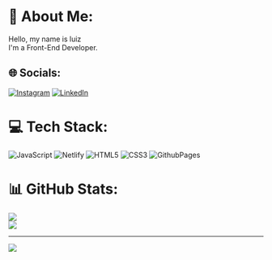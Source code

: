 # 💫 About Me:
Hello, my name is luiz<br>I'm a Front-End Developer.


## 🌐 Socials:
[![Instagram](https://img.shields.io/badge/Instagram-%23E4405F.svg?logo=Instagram&logoColor=white)](https://instagram.com/https://www.instagram.com/luizc.f.c/) [![LinkedIn](https://img.shields.io/badge/LinkedIn-%230077B5.svg?logo=linkedin&logoColor=white)](https://linkedin.com/in/https://www.linkedin.com/in/luiz-carlos-figueiredo-368922303/) 

# 💻 Tech Stack:
![JavaScript](https://img.shields.io/badge/javascript-%23323330.svg?style=for-the-badge&logo=javascript&logoColor=%23F7DF1E) ![Netlify](https://img.shields.io/badge/netlify-%23000000.svg?style=for-the-badge&logo=netlify&logoColor=#00C7B7) ![HTML5](https://img.shields.io/badge/html5-%23E34F26.svg?style=for-the-badge&logo=html5&logoColor=white) ![CSS3](https://img.shields.io/badge/css3-%231572B6.svg?style=for-the-badge&logo=css3&logoColor=white) ![GithubPages](https://img.shields.io/badge/github%20pages-121013?style=for-the-badge&logo=github&logoColor=white)
# 📊 GitHub Stats:
![](https://github-readme-stats.vercel.app/api?username=LuizCFigueiredo&theme=midnight-purple&hide_border=false&include_all_commits=false&count_private=false)<br/>
![](https://github-readme-streak-stats.herokuapp.com/?user=LuizCFigueiredo&theme=midnight-purple&hide_border=false)<br/>

---
[![](https://visitcount.itsvg.in/api?id=LuizCFigueiredo&icon=2&color=0)](https://visitcount.itsvg.in)

<!-- Proudly created with GPRM ( https://gprm.itsvg.in ) -->
